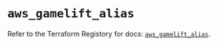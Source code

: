 # `aws_gamelift_alias`

Refer to the Terraform Registory for docs: [`aws_gamelift_alias`](https://registry.terraform.io/providers/hashicorp/aws/4.63.0/docs/resources/gamelift_alias).
